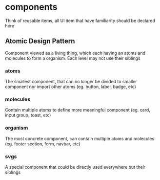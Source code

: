 # components
Think of reusable items, all UI item that have familiarity should be declared here

## Atomic Design Pattern
Component viewed as a living thing, which each having an atoms and molecules to form a organism. Each level may not use their siblings

### atoms
The smallest component, that can no longer be divided to smaller component nor import other atoms (eg. button, label, badge, etc)

### molecules
Contain multiple atoms to define more meaningful component (eg. card, input group, toast, etc)

### organism
The most concrete component, can contain multiple atoms and molecules (eg. footer section, form, navbar, etc)

### svgs
A special component that could be directly used everywhere but their siblings 